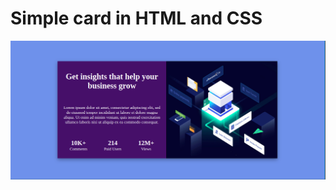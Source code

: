 # Simple card in HTML and CSS
![Alt result](https://github.com/ahmed-sial/html_css_basics/blob/main/simple_card_02/result.png?raw=true)
